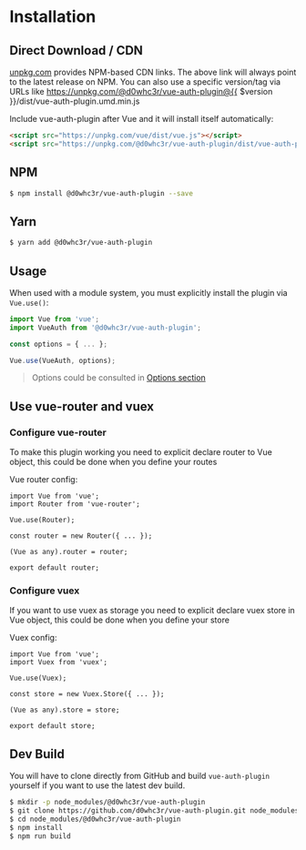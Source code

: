 # Installation

## Direct Download / CDN

[unpkg.com](https://unpkg.com) provides NPM-based CDN links. The above link will always point to the latest release on NPM. You can also use a specific version/tag via URLs like https://unpkg.com/@d0whc3r/vue-auth-plugin@{{ $version }}/dist/vue-auth-plugin.umd.min.js
 
Include vue-auth-plugin after Vue and it will install itself automatically:

```html
<script src="https://unpkg.com/vue/dist/vue.js"></script>
<script src="https://unpkg.com/@d0whc3r/vue-auth-plugin/dist/vue-auth-plugin.umd.min.js"></script>
```

## NPM

```sh
$ npm install @d0whc3r/vue-auth-plugin --save
```

## Yarn

```sh
$ yarn add @d0whc3r/vue-auth-plugin
```

## Usage

When used with a module system, you must explicitly install the plugin via `Vue.use()`:

```javascript
import Vue from 'vue';
import VueAuth from '@d0whc3r/vue-auth-plugin';

const options = { ... };

Vue.use(VueAuth, options);
```

> Options could be consulted in [Options section](./guide/)

## Use vue-router and vuex

### Configure vue-router

To make this plugin working you need to explicit declare router to Vue object, this could be done when you define your routes

Vue router config:
```vue
import Vue from 'vue';
import Router from 'vue-router';

Vue.use(Router);

const router = new Router({ ... });

(Vue as any).router = router;

export default router;
```

### Configure vuex

If you want to use vuex as storage you need to explicit declare vuex store in Vue object, this could be done when you define your store

Vuex config:
```vue
import Vue from 'vue';
import Vuex from 'vuex';

Vue.use(Vuex);

const store = new Vuex.Store({ ... });

(Vue as any).store = store;

export default store;
```

## Dev Build

You will have to clone directly from GitHub and build `vue-auth-plugin` yourself if
you want to use the latest dev build.

```sh
$ mkdir -p node_modules/@d0whc3r/vue-auth-plugin
$ git clone https://github.com/d0whc3r/vue-auth-plugin.git node_modules/@d0whc3r/vue-auth-plugin
$ cd node_modules/@d0whc3r/vue-auth-plugin
$ npm install
$ npm run build
```

